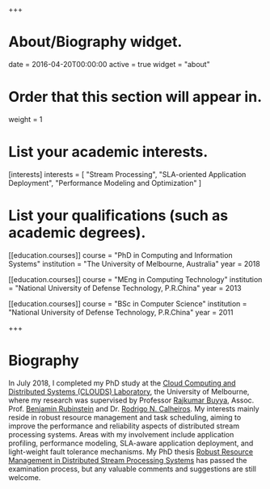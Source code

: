 +++
# About/Biography widget.

date = 2016-04-20T00:00:00
active = true
widget = "about"

# Order that this section will appear in.
weight = 1

# List your academic interests.
[interests]
  interests = [
    "Stream Processing",
    "SLA-oriented Application Deployment",
    "Performance Modeling and Optimization"
  ]

# List your qualifications (such as academic degrees).
[[education.courses]]
  course = "PhD in Computing and Information Systems"
  institution = "The University of Melbourne, Australia"
  year = 2018 

[[education.courses]]
  course = "MEng in Computing Technology"
  institution = "National University of Defense Technology, P.R.China"
  year = 2013

[[education.courses]]
  course = "BSc in Computer Science"
  institution = "National University of Defense Technology, P.R.China"
  year = 2011

+++

# Biography

In July 2018, I completed my PhD study at the [Cloud Computing and Distributed Systems (CLOUDS) Laboratory](http://www.cloudbus.org/), the University of Melbourne, where my research was supervised by Professor [Rajkumar Buyya](http://buyya.com/), Assoc. Prof. [Benjamin Rubinstein](http://www.bipr.net/) and Dr. [Rodrigo N. Calheiros](https://www.westernsydney.edu.au/staff_profiles/uws_profiles/doctor_rodrigo_neves_calheiros). My interests mainly reside in robust resource management and task scheduling, aiming to improve the performance and reliability aspects of distributed stream processing systems. Areas with my involvement include application profiling, performance modeling, SLA-aware application deployment, and light-weight fault tolerance mechanisms. My PhD thesis [Robust Resource Management in Distributed Stream Processing Systems](https://minerva-access.unimelb.edu.au/bitstream/handle/11343/213941/thesis.pdf?sequence=1&isAllowed=y) has passed the examination process, but any valuable comments and suggestions are still welcome.

